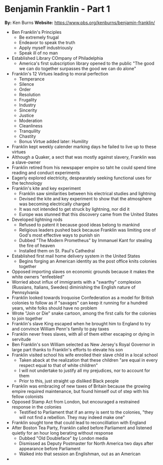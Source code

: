 # Benjamin Franklin - Part 1
**By:** Ken Burns
**Website:** https://www.pbs.org/kenburns/benjamin-franklin/

- Ben Franklin's Principles
	- Be extremely frugal
	- Endeavor to speak the truth
	- Apply myself industriously
	- Speak ill of no man
- Established Library COmpany of Philadelphia
	- America's first subscription library opened to the public
"The good we can do together surpasses the good we can do alone"
- Franklin's 12 Virtues leading to moral perfection
	- Temperance
	- Silence
	- Order
	- Resolution
	- Frugality
	- Industry
	- Sincerity
	- Justice
	- Moderation
	- Cleanliness
	- Tranquility
	- Chastity
	- Bonus Virtue added later: Humility
- Franklin kept weekly calender marking days he failed to live up to these virtues
- Although a Quaker, a sect that was mostly against slavery, Franklin was a slave-owner
- Franklin retired from his newspaper empire so taht he could spend time reading and conduct experiments
- Eagerly explored electricity, despearately seeking functional uses for the technology
- Franklin's kite and key experiment
	- Franklin saw similarities between his electrical studies and lightning
	- Devised the kite and key experiment to show that the atmosphere was becoming electrically charged
	- It was not intended to get struck by lightning, nor did it
	- Europe was stunned that this discovery came from the United States
- Developed lightning rods
	- Refused to patent it because good ideas belong to mankind
	- Religious leaders pushed back because Franklin was limiting one of God's most effective ways to punish sin
	- Dubbed "The Modern Prometheus" by Immanuel Kant for stealing the fire of heaven
	- Installed them on St. Paul's Cathedral
- Established first mail home delivery system in the United States
	- Begins forging an American identity as the post office knits colonies together
- Opposed importing slaves on economic grounds because it makes the white owners "enfeebled"
- Worried about influx of immigrants with a "swarthy" complexion (Russians, Italians, Swedes) diminishing the English nature of Pennsylvania
- Franklin looked towards Iroquoise Confederation as a model for British colonies to follow as if "savages" can keep it running for a hundred years, white folks should have no problem
- Wrote "Join or Die" snake cartoon, among the first calls for the colonies to join together
- Franklin's slave King escaped when he brought him to England to try and convince William Penn's family to pay taxes
- Franklin never frees slaves, with all of them either escaping or dying in servitude
- Ben Franklin's son William selected as New Jersey's Royal Governor in large part thanks to Franklin's efforts to elevate his son
- Franklin visited school his wife enrolled their slave child in a local school
	- Taken aback at the realization that these children "are equal in every respect equal to that of white children"
	- I will not undertake to justify all my prejudices, nor to account for them
	- Prior to this, just straight up disliked Black people
- Franklin was embracing of new taxes of Britain because the growing empire required maintenance, but found himself out of step with his fellow colonists
- Opposed Stamp Act from London, but encouraged a restrained response in the colonies 
	- Testified to Parliament that if an army is sent to the colonies, "they will not find a rebellion. They may indeed make one"
- Franklin sought tone that could lead to reconcilliation with England
- After Boston Tea Party, Franklin called before Parliament and listened quietly for an hour long berating without response
	- Dubbed "Old Doubleface" by London media
	- Dismissed as Deputy Postmaster for North America two days after appearance before Parliament
	- Walked into that session an Englishman, out as an American
- 